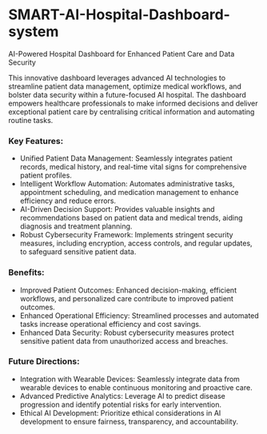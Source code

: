 # SMART-AI-Hospital-Dashboard-system

AI-Powered Hospital Dashboard for Enhanced Patient Care and Data Security

This innovative dashboard leverages advanced AI technologies to streamline patient data management, optimize medical workflows, and bolster data security within a future-focused AI hospital. The dashboard empowers healthcare professionals to make informed decisions and deliver exceptional patient care by centralising critical information and automating routine tasks.

### Key Features:

- Unified Patient Data Management: Seamlessly integrates patient records, medical history, and real-time vital signs for comprehensive patient profiles.
- Intelligent Workflow Automation: Automates administrative tasks, appointment scheduling, and medication management to enhance efficiency and reduce errors.
- AI-Driven Decision Support: Provides valuable insights and recommendations based on patient data and medical trends, aiding diagnosis and treatment planning.
- Robust Cybersecurity Framework: Implements stringent security measures, including encryption, access controls, and regular updates, to safeguard sensitive patient data.

### Benefits:

- Improved Patient Outcomes: Enhanced decision-making, efficient workflows, and personalized care contribute to improved patient outcomes.
- Enhanced Operational Efficiency: Streamlined processes and automated tasks increase operational efficiency and cost savings.
- Enhanced Data Security: Robust cybersecurity measures protect sensitive patient data from unauthorized access and breaches.

### Future Directions:

- Integration with Wearable Devices: Seamlessly integrate data from wearable devices to enable continuous monitoring and proactive care.
- Advanced Predictive Analytics: Leverage AI to predict disease progression and identify potential risks for early intervention.
- Ethical AI Development: Prioritize ethical considerations in AI development to ensure fairness, transparency, and accountability.
